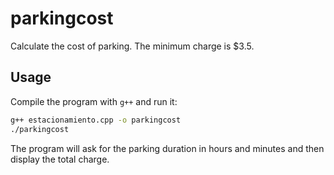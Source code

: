# parkingcost
Calculate the cost of parking. The minimum charge is $3.5.

## Usage
Compile the program with `g++` and run it:

```bash
g++ estacionamiento.cpp -o parkingcost
./parkingcost
```

The program will ask for the parking duration in hours and minutes and then display the total charge.
